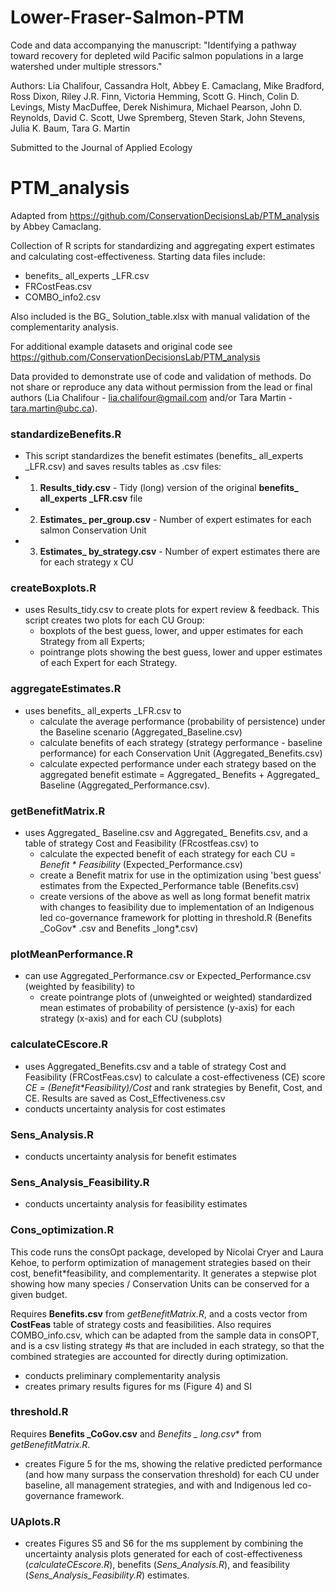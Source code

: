# Lower-Fraser-Salmon-PTM
Code and data accompanying the manuscript: "Identifying a pathway toward recovery for depleted wild Pacific salmon populations in a large watershed under multiple stressors."

Authors: Lia Chalifour, Cassandra Holt, Abbey E. Camaclang, Mike Bradford, Ross Dixon, Riley J.R. Finn, Victoria Hemming, Scott G. Hinch, Colin D. Levings, Misty MacDuffee, Derek Nishimura, Michael Pearson, John D. Reynolds, David C. Scott, Uwe Spremberg, Steven Stark, John Stevens, Julia K. Baum, Tara G. Martin

Submitted to the Journal of Applied Ecology

# PTM_analysis
Adapted from https://github.com/ConservationDecisionsLab/PTM_analysis by Abbey Camaclang.

Collection of R scripts for standardizing and aggregating expert estimates and calculating cost-effectiveness. Starting data files include:

* benefits_ all_experts _LFR.csv
* FRCostFeas.csv
* COMBO_info2.csv

Also included is the BG_ Solution_table.xlsx with manual validation of the complementarity analysis.

For additional example datasets and original code see https://github.com/ConservationDecisionsLab/PTM_analysis

Data provided to demonstrate use of code and validation of methods. Do not share or reproduce any data without permission from the lead or final authors (Lia Chalifour - lia.chalifour@gmail.com and/or Tara Martin - tara.martin@ubc.ca).  

### standardizeBenefits.R 

* This script standardizes the benefit estimates (benefits_ all_experts _LFR.csv) and saves results tables as .csv files:  
* 1) **Results_tidy.csv** - Tidy (long) version of the original **benefits_ all_experts _LFR.csv** file  
* 2) **Estimates_ per_group.csv** - Number of expert estimates for each salmon Conservation Unit  
* 3) **Estimates_ by_strategy.csv** - Number of expert estimates there are for each strategy x CU  
  
### createBoxplots.R 
* uses Results_tidy.csv to create plots for expert review & feedback. This script creates two plots for each CU Group:
  + boxplots of the best guess, lower, and upper estimates for each Strategy from all Experts;
  + pointrange plots showing the best guess, lower and upper estimates of each Expert for each Strategy.

### aggregateEstimates.R 
* uses benefits_ all_experts _LFR.csv to
  + calculate the average performance (probability of persistence) under the Baseline scenario (Aggregated_Baseline.csv)
  + calculate benefits of each strategy (strategy performance - baseline performance) for each Conservation Unit (Aggregated_Benefits.csv) 
  + calculate expected performance under each strategy based on the aggregated benefit estimate = Aggregated_ Benefits + Aggregated_ Baseline (Aggregated_Performance.csv).
  
### getBenefitMatrix.R
* uses Aggregated_ Baseline.csv and Aggregated_ Benefits.csv, and a table of strategy Cost and Feasibility (FRcostfeas.csv) to
  + calculate the expected benefit of each strategy for each CU = _Benefit * Feasibility_ (Expected_Performance.csv)
  + create a Benefit matrix for use in the optimization using 'best guess' estimates from the Expected_Performance table (Benefits.csv)
  + create versions of the above as well as long format benefit matrix with changes to feasibility due to implementation of an Indigenous led co-governance framework for plotting in threshold.R (Benefits _CoGov* .csv and Benefits _long*.csv)

### plotMeanPerformance.R
* can use Aggregated_Performance.csv or Expected_Performance.csv (weighted by feasibility) to 
  + create pointrange plots of (unweighted or weighted) standardized mean estimates of probability of persistence (y-axis) for each strategy (x-axis) and for each CU (subplots)

### calculateCEscore.R
* uses Aggregated_Benefits.csv and a table of strategy Cost and Feasibility (FRCostFeas.csv) to calculate a cost-effectiveness (CE) score  
_CE = (Benefit*Feasibility)/Cost_ and rank strategies by Benefit, Cost, and CE. Results are saved as Cost_Effectiveness.csv
* conducts uncertainty analysis for cost estimates
 
### Sens_Analysis.R
* conducts uncertainty analysis for benefit estimates

### Sens_Analysis_Feasibility.R
* conducts uncertainty analysis for feasibility estimates

### Cons_optimization.R
This code runs the consOpt package, developed by Nicolai Cryer and Laura Kehoe, to perform optimization of management strategies based on their cost, benefit*feasibility, and complementarity. It generates a stepwise plot showing how many species / Conservation Units can be conserved for a given budget. 

Requires **Benefits.csv** from *getBenefitMatrix.R*, and a costs vector from **CostFeas** table of strategy costs and feasibilities. Also requires COMBO_info.csv, which can be adapted from the sample data in consOPT, and is a csv listing strategy #s that are included in each strategy, so that the combined strategies are accounted for directly during optimization.

* conducts preliminary complementarity analysis
* creates primary results figures for ms (Figure 4) and SI

### threshold.R 

Requires **Benefits _CoGov.csv** and **Benefits _ long*.csv** from *getBenefitMatrix.R*.

* creates Figure 5 for the ms, showing the relative predicted performance (and how many surpass the conservation threshold) for each CU under baseline, all management strategies, and with and Indigenous led co-governance framework. 

### UAplots.R 

* creates Figures S5 and S6 for the ms supplement by combining the uncertainty analysis plots generated for each of cost-effectiveness (*calculateCEscore.R*), benefits (*Sens_Analysis.R*), and feasibility (*Sens_Analysis_Feasibility.R*) estimates. 